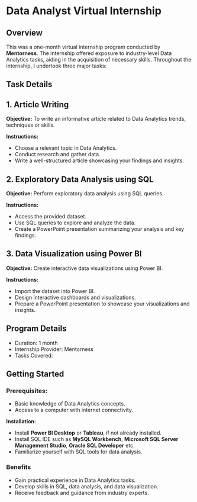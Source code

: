 # Data Analyst Virtual Internship

## Overview
This was a one-month virtual internship program conducted by **Mentorness**. The internship offered exposure to industry-level Data Analytics tasks, aiding in the acquisition of necessary skills.
Throughout the internship, I undertook three major tasks:

## Task Details
## 1. Article Writing

**Objective:** To write an informative article related to Data Analytics trends, techniques or skills.

**Instructions:**
* Choose a relevant topic in Data Analytics.
* Conduct research and gather data.
* Write a well-structured article showcasing your findings and insights.

## 2. Exploratory Data Analysis using SQL

**Objective:** Perform exploratory data analysis using SQL queries.

**Instructions:**
* Access the provided dataset.
* Use SQL queries to explore and analyze the data.
* Create a PowerPoint presentation summarizing your analysis and key findings.

## 3. Data Visualization using Power BI

**Objective:** Create interactive data visualizations using Power BI.

**Instructions:**
* Import the dataset into Power BI.
* Design interactive dashboards and visualizations.
* Prepare a PowerPoint presentation to showcase your visualizations and insights.

## Program Details
* Duration: 1 month
* Internship Provider: Mentorness
* Tasks Covered:
  
## Getting Started
### Prerequisites:
* Basic knowledge of Data Analytics concepts.
* Access to a computer with internet connectivity.

**Installation:**
* Install **Power BI Desktop** or **Tableau**, if not already installed.
* Install SQL IDE such as **MySQL Workbench**, **Microsoft SQL Server Management Studio**, **Oracle SQL Developer** etc.
* Familiarize yourself with SQL tools for data analysis.

### Benefits
* Gain practical experience in Data Analytics tasks.
* Develop skills in SQL, data analysis, and data visualization.
* Receive feedback and guidance from industry experts.

